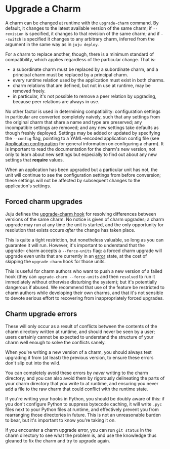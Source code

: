 <!--
Todo:
- Completely devoid of CLI examples. Kindly add
-->

# Upgrade a Charm

A charm can be changed at runtime with the `upgrade-charm` command. By default,
it changes to the latest available version of the same charm; if `--revision`
is specified, it changes to that revision of the same charm; and if `--switch`
is specified it changes to any arbitrary charm, inferred from the argument in
the same way as in `juju deploy`.

For a charm to replace another, though, there is a minimum standard of
compatibility, which applies regardless of the particular change. That is:

  - a subordinate charm must be replaced by a subordinate charm, and a principal
    charm must be replaced by a principal charm.
  - every runtime relation used by the application must exist in both charms.
  - charm relations that are defined, but not in use at runtime, may be removed
    freely.
  - in particular, it's not possible to remove a peer relation by upgrading,
    because peer relations are always in use.

No other factor is used in determining compatibility: configuration settings in
particular are converted completely naively, such that any settings from the
original charm that share a name and type are preserved; any incompatible
settings are removed; and any new settings take defaults as though freshly
deployed. Settings may be added or updated by specifying the `--config` flag,
pointing to a YAML-encoded application config file (see
[Application configuration][charms-config] for general information on
configuring a charm). It is important to read the documentation for the charm's
new version, not only to learn about new settings but especially to find out
about any new settings that **require** values.

When an application has been upgraded but a particular unit has not, the unit
will continue to see the configuration settings from before conversion; these
settings will not be affected by subsequent changes to the application's
settings.

## Forced charm upgrades

Juju defines the [upgrade-charm hook](reference-charm-hooks.html#upgrade-charm)
for resolving differences between versions of the same charm. No notice is given
of charm upgrades; a charm upgrade may run at any time the unit is started, and
the only opportunity for resolution that exists occurs *after* the change has
taken place.

This is quite a tight restriction, but nonetheless valuable, so long as you can
guarantee it will run. However, it's important to understand that the upgrade-
charm accepts a `--force-units` flag: a forced charm upgrade will upgrade even
units that are currently in an [error](./authors-hook-errors.html) state, at
the cost of skipping the `upgrade-charm` hook for those units.

This is useful for charm authors who want to push a new version of a failed
hook (they can `upgrade-charm --force-units` and then `resolved` to run it
immediately without otherwise disturbing the system); but it's potentially
dangerous if abused. We recommend that use of the feature be restricted to charm
authors while developing their own charms, and that it's not sensible to devote
serious effort to recovering from inappropriately forced upgrades.

## Charm upgrade errors

These will only occur as a result of conflicts between the contents of the charm
directory written at runtime, and should never be seen by a user; users
certainly cannot be expected to understand the structure of your charm well
enough to solve the conflicts sanely.

When you're writing a new version of a charm, you should always test upgrading
it from (at least) the previous version, to ensure these errors don't slip out
into the wild.

You can completely avoid these errors by _never_ writing to the charm directory;
and you can also avoid them by rigorously delineating the parts of your charm
directory that you write to at runtime, and ensuring you never add a file to the
raw charm that could conflict with the runtime state.

If you're writing your hooks in Python, you should be doubly aware of this: if
you don't configure Python to suppress bytecode caching, it will write `.pyc`
files next to your Python files at runtime, and effectively prevent you from
rearranging those directories in future. This is not an unreasonable burden to
bear, but it's important to know you're taking it on.

If you encounter a charm upgrade error, you can run `git status` in the charm
directory to see what the problem is, and use the knowledge thus gleaned to fix
the charm and try to upgrade again.


<!-- LINKS -->

[charms-config]: ./charms-config.html

